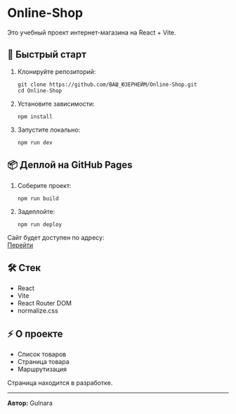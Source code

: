 # Online-Shop

Это учебный проект интернет-магазина на React + Vite.

## 🚀 Быстрый старт

1. Клонируйте репозиторий:
   ```
   git clone https://github.com/ВАШ_ЮЗЕРНЕЙМ/Online-Shop.git
   cd Online-Shop
   ```

2. Установите зависимости:
   ```
   npm install
   ```

3. Запустите локально:
   ```
   npm run dev
   ```

## 📦 Деплой на GitHub Pages

1. Соберите проект:
   ```
   npm run build
   ```

2. Задеплойте:
   ```
   npm run deploy
   ```

Сайт будет доступен по адресу:  
<a href='https://yuoo15.github.io/Online-Shop/'>Перейти<a/>

## 🛠️ Стек

- React
- Vite
- React Router DOM
- normalize.css

## ⚡ О проекте

- Список товаров
- Страница товара
- Маршрутизация

Страница находится в разработке.

---

**Автор:** Gulnara
